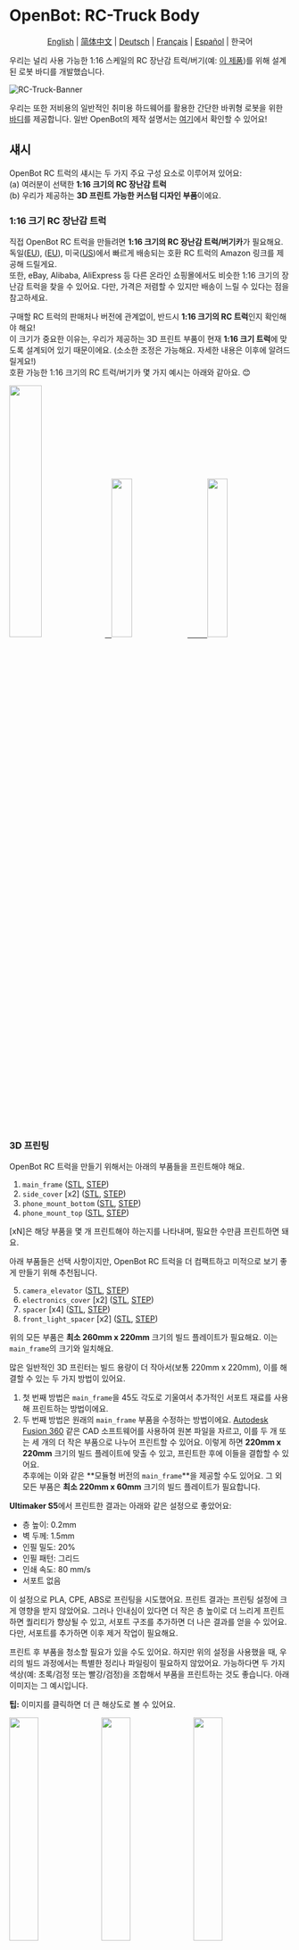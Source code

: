 # OpenBot: RC-Truck Body

<p align="center">
  <a href="README.md">English</a> |
  <a href="README.zh-CN.md">简体中文</a> |
  <a href="README.de-DE.md">Deutsch</a> |
  <a href="README.fr-FR.md">Français</a> |
  <a href="README.es-ES.md">Español</a> |
  <span>한국어</span>
</p>

우리는 널리 사용 가능한 1:16 스케일의 RC 장난감 트럭/버기(예: [이 제품](https://www.amazon.de/dp/B00M3J7DJW))를 위해 설계된 로봇 바디를 개발했습니다.

![RC-Truck-Banner](/docs/images/rc-truck-banner.jpg)

우리는 또한 저비용의 일반적인 취미용 하드웨어를 활용한 간단한 바퀴형 로봇을 위한 [바디](/body/)를 제공합니다. 일반 OpenBot의 제작 설명서는 [여기](/body/README.ko-KR.md)에서 확인할 수 있어요!

## 섀시

OpenBot RC 트럭의 섀시는 두 가지 주요 구성 요소로 이루어져 있어요:  
(a) 여러분이 선택한 **1:16 크기의 RC 장난감 트럭**  
(b) 우리가 제공하는 **3D 프린트 가능한 커스텀 디자인 부품**이에요.

### 1:16 크기 RC 장난감 트럭

직접 OpenBot RC 트럭을 만들려면 **1:16 크기의 RC 장난감 트럭/버기카**가 필요해요.  
독일([EU](https://www.amazon.de/dp/B00M3J7DJW)), ([EU](https://www.amazon.de/dp/B088FGVYNW)), 미국([US](https://www.amazon.com/gp/product/B09C8XMPQ9))에서 빠르게 배송되는 호환 RC 트럭의 Amazon 링크를 제공해 드릴게요.  
또한, eBay, Alibaba, AliExpress 등 다른 온라인 쇼핑몰에서도 비슷한 1:16 크기의 장난감 트럭을 찾을 수 있어요. 다만, 가격은 저렴할 수 있지만 배송이 느릴 수 있다는 점을 참고하세요.

구매할 RC 트럭의 판매처나 버전에 관계없이, 반드시 **1:16 크기의 RC 트럭**인지 확인해야 해요!  
이 크기가 중요한 이유는, 우리가 제공하는 3D 프린트 부품이 현재 **1:16 크기 트럭**에 맞도록 설계되어 있기 때문이에요. (소소한 조정은 가능해요. 자세한 내용은 이후에 알려드릴게요!)  
호환 가능한 1:16 크기의 RC 트럭/버기카 몇 가지 예시는 아래와 같아요. 😊

<p float="left">
  <a href="https://www.amazon.de/dp/B00M3J7DJW" target="_blank"> <img src="/docs/images/rc_toy_1.jpg" width="34%" /> &nbsp
  </a>
  <a href="https://www.amazon.com/gp/product/B09C8XMPQ9" target="_blank"> <img src="/docs/images/rc_toy_2.jpg" width="27%" /> &nbsp &nbsp &nbsp &nbsp
  </a>
  <a href="https://www.amazon.de/dp/B088FGVYNW" target="_blank"> <img src="/docs/images/rc_toy_3.jpg" width="27%" />
  </a>
</p>

### 3D 프린팅

OpenBot RC 트럭을 만들기 위해서는 아래의 부품들을 프린트해야 해요.

1) ```main_frame``` ([STL](cad/rc_truck_body/main_frame.stl), [STEP](cad/rc_truck_body/main_frame.step))
2) ```side_cover``` \[x2\] ([STL](cad/rc_truck_body/side_cover.stl), [STEP](cad/rc_truck_body/side_cover.step))
3) ```phone_mount_bottom``` ([STL](../phone_mount/phone_mount_bottom.stl), [STEP](../phone_mount/phone_mount_bottom.step))
4) ```phone_mount_top``` ([STL](../phone_mount/phone_mount_top.stl), [STEP](../phone_mount/phone_mount_top.step))

\[xN\]은 해당 부품을 몇 개 프린트해야 하는지를 나타내며, 필요한 수만큼 프린트하면 돼요.

아래 부품들은 선택 사항이지만, OpenBot RC 트럭을 더 컴팩트하고 미적으로 보기 좋게 만들기 위해 추천됩니다.

5) ```camera_elevator``` ([STL](cad/rc_truck_body/camera_elevator.stl), [STEP](cad/rc_truck_body/camera_elevator.step))
6) ```electronics_cover``` \[x2\] ([STL](cad/rc_truck_body/electronics_cover.stl), [STEP](cad/rc_truck_body/electronics_cover.step))
7) ```spacer``` \[x4\] ([STL](cad/rc_truck_body/spacer.stl), [STEP](cad/rc_truck_body/spacer.step))
8) ```front_light_spacer``` \[x2\] ([STL](cad/rc_truck_body/front_light_spacer.stl), [STEP](cad/rc_truck_body/front_light_spacer.step))

위의 모든 부품은 **최소 260mm x 220mm** 크기의 빌드 플레이트가 필요해요. 이는 ```main_frame```의 크기와 일치해요.

많은 일반적인 3D 프린터는 빌드 용량이 더 작아서(보통 220mm x 220mm), 이를 해결할 수 있는 두 가지 방법이 있어요.
1. 첫 번째 방법은 ```main_frame```을 45도 각도로 기울여서 추가적인 서포트 재료를 사용해 프린트하는 방법이에요.
2. 두 번째 방법은 원래의 ```main_frame``` 부품을 수정하는 방법이에요. [Autodesk Fusion 360](https://www.autodesk.com/products/fusion-360/overview) 같은 CAD 소프트웨어를 사용하여 원본 파일을 자르고, 이를 두 개 또는 세 개의 더 작은 부품으로 나누어 프린트할 수 있어요. 이렇게 하면 **220mm x 220mm** 크기의 빌드 플레이트에 맞출 수 있고, 프린트한 후에 이들을 결합할 수 있어요.  
   추후에는 이와 같은 **모듈형 버전의 ```main_frame```**을 제공할 수도 있어요. 그 외 모든 부품은 **최소 220mm x 60mm** 크기의 빌드 플레이트가 필요합니다.

**Ultimaker S5**에서 프린트한 결과는 아래와 같은 설정으로 좋았어요:

- 층 높이: 0.2mm
- 벽 두께: 1.5mm
- 인필 밀도: 20%
- 인필 패턴: 그리드
- 인쇄 속도: 80 mm/s
- 서포트 없음

이 설정으로 PLA, CPE, ABS로 프린팅을 시도했어요. 프린트 결과는 프린팅 설정에 크게 영향을 받지 않았어요. 그러나 인내심이 있다면 더 작은 층 높이로 더 느리게 프린트하면 퀄리티가 향상될 수 있고, 서포트 구조를 추가하면 더 나은 결과를 얻을 수 있어요. 다만, 서포트를 추가하면 이후 제거 작업이 필요해요.

프린트 후 부품을 청소할 필요가 있을 수도 있어요. 하지만 위의 설정을 사용했을 때, 우리의 빌드 과정에서는 특별한 정리나 파일링이 필요하지 않았어요. 가능하다면 두 가지 색상(예: 초록/검정 또는 빨강/검정)을 조합해서 부품을 프린트하는 것도 좋습니다. 아래 이미지는 그 예시입니다.

**팁:** 이미지를 클릭하면 더 큰 해상도로 볼 수 있어요.

<p float="left">
  <img src="/docs/images/3d_print_rc_1.png" width="32%" />
  <img src="/docs/images/3d_print_rc_2.png" width="32%" /> 
  <img src="/docs/images/3d_print_rc_3.png" width="32%" />
</p>

### Assembly

OpenBot RC-Truck을 구축하는 방법은 일반적인 OpenBot처럼 DIY 방식으로 진행할 수도 있지만, **OpenBot [커스텀 PCB](/body/pcb)**를 사용하는 방법을 추천합니다. 이 옵션은 보다 깔끔한 빌드를 원하거나 여러 개의 OpenBot RC-Truck을 만들 계획이 있다면 이상적입니다. 커스텀 PCB를 사용하면 하나의 PCB로 여러 OpenBot 바디 간에 부품을 쉽게 교체하고 사용할 수 있는 장점도 있습니다.

### 자재 목록 (Bill of Materials)

OpenBot RC-Truck은 주로 일반적인 취미용 전자 부품을 사용합니다. 우리는 독일(EU)과 미국(US)에서 빠르게 배송되는 아마존 링크를 제공하며, 조금 더 기다릴 수 있다면 AliExpress(AE)에서 더 저렴하게 부품을 구할 수 있습니다. 다음은 필요한 부품 목록입니다.

#### 자재 목록(필수)

- 1x RC-toy truck/buggy ([EU](https://www.amazon.de/dp/B00M3J7DJW), [EU](https://www.amazon.de/dp/B088FGVYNW), [US](https://www.amazon.com/gp/product/B09C8XMPQ9))
- 1x Arduino Nano ([EU](https://www.amazon.de/dp/B01MS7DUEM), [US](https://www.amazon.com/dp/B00NLAMS9C), [AE](https://www.aliexpress.com/item/32866959979.html))
- 1x OpenBot [Custom PCB](/body/pcb)
- 1x USB OTG cable ([EU](https://www.amazon.de/gp/product/B075M4CQHZ) ,[US](https://www.amazon.com/dp/B07LBHKTMM), [AE](https://www.aliexpress.com/item/10000330515850.html))
- 1x spring or rubber band ([EU](https://www.amazon.de/gp/product/B01N30EAZO/), [US](https://www.amazon.com/dp/B008RFVWU2), [AE](https://www.aliexpress.com/item/33043769059.html))
- 6x M3x25 screw ([EU](https://www.amazon.de/dp/B07KFL3SSV), [US](https://www.amazon.com/dp/B07WJL3P3X), [AE](https://www.aliexpress.com/item/4000173341865.html))
- 6x M3 nut ([EU](https://www.amazon.de/dp/B07JMF3KMD), [US](https://www.amazon.com/dp/B071NLDW56), [AE](https://www.aliexpress.com/item/32977174437.html))
- Dupont cables ([EU](https://www.amazon.de/dp/B07KYHBVR7), [US](https://www.amazon.com/dp/B07GD2BWPY), [AE](https://www.aliexpress.com/item/4000766001685.html))

#### 자재 목록(선택)

- 1x Ultrasonic Sensor ([EU](https://www.amazon.de/dp/B00LSJWRXU), [US](https://www.amazon.com/dp/B0852V181G/), [AE](https://www.aliexpress.com/item/32713522570.html))
- 2x On/Off Switch ([EU](https://www.amazon.de/dp/B07QB22J62), [US](https://www.amazon.com/dp/B01N2U8PK0), [AE](https://www.aliexpress.com/item/1000005699023.html))
- 4x Orange LED 5mm ([EU](https://www.amazon.de/gp/product/B01NCL0UTQ), [US](https://www.amazon.com/dp/B077XD7MVB), [AE](https://www.aliexpress.com/item/4000329069943.html))
- 4x Red LED 5mm ([EU](https://www.amazon.de/dp/B083HN3CLY), [US](https://www.amazon.com/dp/B077X95F7C), [AE](https://www.aliexpress.com/item/4000329069943.html))
- 2x White LED lamps ([EU](https://www.amazon.de/-/en/gp/product/B06XTQSZDX), [US](https://www.amazon.com/gp/product/B01N2UPAD8), [AE](https://de.aliexpress.com/item/1005002991235830.html))
- Variable Resistor for LEDs ([EU](https://www.amazon.de/gp/product/B081TXJJGV), [US](https://www.amazon.com/dp/B0711MB4TL), [AE](https://de.aliexpress.com/item/1005003610664176.html))


### 빌드 지침

**팁:** 이미지를 클릭하면 새로운 탭에서 전체 해상도로 열립니다.

1. RC 장난감 트럭을 분해하세요. 트럭의 상단 커버를 제거하고, 아래 그림처럼 네 개의 장착 핀을 분리하세요. 이 네 개의 장착 핀과 나사는 나중에 ```main_frame```을 RC 트럭 본체에 장착할 때 사용하므로 안전하게 보관해 주세요. 호환 가능한 RC 장난감 트럭에는 두 개의 모터가 있습니다: 하나는 스로틀용, 다른 하나는 조향용, 그리고 스로틀 모터용 속도 제어기(내장 5-7V UBEC 포함)와 2S 7.4V LiPo 배터리 팩이 있습니다. 배터리 팩을 트럭 바닥에서 분리하여 충전기를 사용해 충전하세요. 두 모터의 와이어 커넥터와 속도 제어기의 UBEC 출력을 분리하고 풀어주세요. 우리 경우 UBEC 출력은 6V였습니다.
    <p float="left">
      <img src="/docs/images/rc_truck_disassembly_1.JPG" width="32%" />
      <img src="/docs/images/rc_truck_disassembly_2.JPG" width="32%" /> 
      <img src="/docs/images/rc_truck_disassembly_3.JPG" width="32%" />
    </p>
2. ```main_frame```의 두 치수 d1과 d2(아래 그림 참조)는 사용한 RC 장난감 트럭 모델에 따라 달라집니다. 우리는 [이 모델](https://www.amazon.de/dp/B00M3J7DJW)을 위해 ```main_frame``` 부품을 설계했습니다. 사용하는 (1:16 스케일) 트럭에 따라 이 치수를 조금 조정해야 할 수도 있습니다. 이를 위해서는 ```main_frame``` [STEP](/body/cad/rc_truck_body/main_frame.step) 파일을 사용해 주세요. CAD 수정에는 [Autodesk Fusion 360](https://www.autodesk.com/products/fusion-360/overview)을 사용하는 것을 추천드립니다 (Fusion 360은 1년 무료 학술 라이센스를 제공합니다). 또한, ```main_frame```의 작은 쐐기/삼각형 모양은 전방 방향을 나타낸다는 점을 기억해 주세요.
    <p float="left">
      <img src="/docs/images/main-frame-dimensions.png" width="32%" />
      <img src="/docs/images/main-frame-direction.png" width="32%" />
    </p>   
3. (선택 사항) 로봇을 켜고 끄는 ON/OFF 스위치를 설치할 수 있습니다. 이는 스피드 컨트롤러에서 배터리로 가는 양극선을 자르고 그 사이에 스위치를 납땜하여 간단히 설치할 수 있습니다. 스위치 커넥터는 수축 튜브나 전기 테이프로 절연해 주세요. 또한, 스위치가 ```main_frame```의 후면 사각형 구멍을 통해 들어갈 수 있도록 전선이 충분히 길어야 합니다 (아래 그림 참조).
    <p float="left">
      <img src="/docs/images/main-frame-switch.png" width="32%" />
      <img src="/docs/images/switch-power.jpg" width="32%" />
    </p>
4. (선택 사항) ```main_frame```의 앞부분 그릴을 통해 초음파 센서를 설치할 수 있습니다. 필요하면 핫 글루로 고정해 주세요. 커넥터를 직선으로 눌러서 제자리에 놓기 전에, 조심스럽게 연결을 정렬하면 조립 후 커넥터 접근이 더 쉬워집니다. 초음파 커넥터에서 나오는 듀폰 케이블을 뒤쪽 ```main_frame```의 사각형 구멍까지 연결해 주세요.
    <p float="left">
      <img src="/docs/images/install-ultrasonic-1.png" width="32%" />
      <img src="/docs/images/ultrasonic-sensor.jpg" width="32%" />
      <img src="/docs/images/install-ultrasonic-2.png" width="32%" />
    </p>
5. (선택 사항) ```main_frame```의 앞과 뒤에 오렌지색 LED를 설치할 수 있습니다. 필요하면 핫 글루로 고정해 주세요. 각 측면(왼쪽, 오른쪽)마다 앞뒤 LED를 병렬로 연결해야 합니다. 이를 위해 각 LED의 양극과 음극을 각각 연결하세요. 초음파 센서 케이블과 비슷하게, 왼쪽과 오른쪽 표시등의 양극과 음극 듀폰 케이블을 모두 뒤쪽 ```main_frame```의 사각형 구멍까지 연결하여 PCB의 해당 표시등 신호 핀(양극 및 음극)에 연결합니다.
    <p float="left">
      <img src="/docs/images/insert-leds-orange-1.png" width="32%" />
      <img src="/docs/images/orange-led.jpg" width="32%" />
      <img src="/docs/images/insert-leds-orange-2.png" width="32%" />
    </p>
**팁:** 배선 중에 혼잡함을 피하고 접지 실수를 방지하려면, 모든 LED의 음극을 연결하는 통합 접지 루프를 만드는 것이 좋습니다. 이는 ```main_frame``` 아래에 전선을 깔아 모든 LED의 음극을 연결하는 방법입니다. 그런 다음 이 접지 루프는 하나의 듀폰 케이블을 통해 Arduino Nano의 접지 핀에 연결할 수 있습니다. 이 케이블은 뒤쪽 ```main_frame```의 사각형 구멍을 통해 나옵니다.

6. (선택 사항) 앞 LED 램프를 설치할 수 있습니다. 베이스를 핫 글루로 고정하고, 각 측면의 앞부분에 있는 구멍을 통해 램프를 설치하세요. 앞 LED 램프는 병렬로 연결하고, 양극과 음극을 각각 연결합니다. 이 램프는 6V에서 작동하므로 UBEC 출력의 양극에 직접 연결할 수 있습니다. 음극은 접지 루프에 연결하세요(위 팁 참조). 이 LED의 내부 저항이 꽤 높기 때문에 외부 저항을 추가할 필요는 없습니다. LED 램프를 설치한 후, 두 개의 ```front_light_spacers```를 양쪽에 삽입하여 LED를 고정해 주세요.
    <p float="left">
      <img src="/docs/images/insert-lamps-1.png" width="32%" />
      <img src="/docs/images/led-lamp-wiring.jpg" width="32%" />
      <img src="/docs/images/add_front_light_spacer.png" width="32%" />
    </p>
7. (선택 사항) 후면 빨간 LED를 설치할 수 있습니다. 필요하면 핫 글루로 고정해 주세요. 빨간 LED 네 개를 병렬로 연결합니다. 즉, 양극과 음극을 각각 연결하세요. 음극은 접지에 연결하고, 양극은 UBEC 출력을 통해 전압 분배기를 사용하여 연결합니다 (다음 단계에서 전압 분배기 만드는 방법 참조).
    <p float="left">
      <img src="/docs/images/insert-leds-red.png" width="32%" />
      <img src="/docs/images/red-led.jpg" width="32%" />
    </p>
8. (선택 사항) 후면 빨간 LED를 위한 전압 분배기를 설치할 수 있습니다. 대부분의 색상 LED(예: 빨간색, 오렌지색, 노란색 등)는 5V가 아닌 2-3V에서 작동합니다. 따라서 이러한 LED를 안전하게 작동시키려면 전압 분배기가 필요합니다. 표시등 LED에는 이미 커스텀 PCB에 내장된 전압 분배기가 있기 때문에 따로 조정할 필요는 없습니다. 하지만 후면 LED인 빨간색 LED를 추가하려면 외부 전압 분배기가 필요합니다. 전압 분배기를 만들 때는 10kΩ 이상의 가변 저항기를 사용하는 것이 좋습니다. UBEC 출력 전압(우리 경우 6V)을 사용하여 2-3V 출력이 나오도록 전압 분배기를 설정하세요. 이를 위해 가변 저항기의 양쪽 끝에 UBEC 출력을 적용하고, 멀티미터로 중간 단자의 전압을 확인하면서 저항기의 나사를 조정하세요. 적절한 2-3V 범위에 전압을 설정한 후, 그 나사를 고정하고 핫 글루로 고정한 뒤 ```main_frame``` 아래에 적당한 위치에 놓으세요.
    <p float="left">
      <img src="/docs/images/variable-resistor.jpg" width="32%" />
      <img src="/docs/images/voltage-divider-animation.png" width="32%" />
    </p>
9. (선택 사항) 앞뒤 LED를 켜고 끄기 위해 하나 또는 두 개의 ON/OFF 스위치를 사용할 수 있어요. 이 목적을 위해 스위치(또는 여러 스위치)를 설치하려면 3단계의 지침을 따라주세요.
10. 이제 로봇의 배선 작업은 거의 끝났어요. 이 시점에서, ```main_frame``` 아래의 모든 배선과 연결이 정확하고 잘 절연되어 있는지 확인하는 시간을 가지세요. 축소 튜브나 전기 테이프를 사용해서 잘 보호하고, 뜨거운 접착제를 사용해 느슨한 배선이 로봇 조립 후 바퀴나 움직이는 부품에 닿지 않도록 고정해 주세요. 모터, 속도 조절기 UBEC, LED, 초음파 센서에서 나온 모든 케이블이 ```main_frame``` 뒷면의 직사각형 구멍을 자유롭게 통과할 수 있는지 확인하세요.
11. ```phone_mount_bottom```을 두 개의 M3x25 나사와 너트를 사용하여 ```main_frame```에 장착하세요. 원하는 경우, ```camera_elevators```를 하나 이상 넣어 전화 거치대의 수직 높이를 조정할 수 있어요. 만약 ```camera_elevator```를 사용한다면, 전화 거치대를 ```main_frame```에 장착하기 위해 M3x35 이상 길이의 나사가 필요해요.
    <p float="left">
      <img src="/docs/images/add_phone_mount_bottom.png" width="32%" />
      <img src="/docs/images/add_phone_mount_bottom_elevator.png" width="32%" /> 
    </p>
10. ```phone_mount_top```을 삽입하고 스프링 또는 고무밴드를 설치하세요.
    <p float="left">
      <img src="/docs/images/add_phone_mount_top.png" width="32%" />
    </p>
11. 두 개의 ```side_covers```를 각자의 슬롯에 삽입하세요.
    <p float="left">
      <img src="/docs/images/add_side_covers.png" width="32%" />
      <img src="/docs/images/add_side_covers_2.png" width="32%" />
    </p>    
12. 네 개의 장착 핀과 해당 나사를 사용하여 ```main_frame```을 RC-트럭 본체에 장착하세요. 모든 케이블 커넥터와 로봇의 전원 스위치가 ```main_frame```의 뒷면에 있는 직사각형 구멍을 통해 PCB 연결을 위해 접근할 수 있도록 하세요. 배터리 커넥터는 ```main_frame```의 앞쪽 삼각형 구멍에서 꺼내세요.
    <p float="left">
      <img src="/docs/images/add_main_frame_1.JPG" width="32%" />
      <img src="/docs/images/add_main_frame_2.png" width="32%" />
      <img src="/docs/images/add_main_frame_3.JPG" width="32%" />
    </p>
12. 네 개의 M3x25 나사와 너트로 PCB를 ```main_frame```의 뒷면에 네 개의 ```spacers```를 사이에 두고 장착하세요. PCB에 Arduino Nano를 장착하고 Arduino Nano의 USB 포트에 USB OTG 케이블을 연결하세요.
    <p float="left">
      <img src="/docs/images/pcb_assembly.JPG" width="32%" />
    </p>
13. 초음파 센서 케이블을 PCB의 "sonar" 커넥터에 연결하세요. +ve/-ve 극성과 데이터 라인이 센서와 PCB 포트 간에 올바르게 일치하는지 확인하세요.
14. 왼쪽과 오른쪽 표시등 LED 케이블을 PCB의 해당 표시 신호 커넥터에 연결하세요. LED의 +ve 및 -ve 단자가 올바르게 연결되었는지 확인하세요.
15. UBEC 출력 (+6V)을 Arduino Nano의 Vin 핀에 연결하세요 (선택 사항, Arduino는 전화로도 전원을 공급받을 수 있음), UBEC GND는 Arduino GND 핀 (Vin 옆)에 연결하세요.
16. UBEC 출력 (+6V)을 스티어링 서보, 앞쪽 LED 램프, 뒤쪽 빨간색 LED에 전압 분배기를 통해 +ve 단자에 연결하세요.
17. 스티어링 서보의 접지 케이블을 Arduino의 GND 핀에 연결하세요.
18. 스로틀 서보의 PWM 케이블 (속도 컨트롤러에서)을 Arduino Nano의 A0 핀 또는 PCB 브레이크아웃에 연결하세요.
19. 스티어링 서보의 PWM 케이블을 Arduino Nano의 A1 핀 또는 PCB 브레이크아웃에 연결하세요.
    **팁:** LED 배선에 대해 통합 접지 루프를 만들었다면, 접지 루프 케이블을 Arduino GND 핀 중 하나에 연결하세요. Arduino Nano에는 GND 핀이 세 개가 있어요. 접지 루프를 만들지 않았다면, 모든 LED, 스티어링 서보, 센서, Arduino Nano, 속도 컨트롤러의 UBEC가 같은 접지를 공유하도록 적절하게 배선하고 연결하세요.
21. 배터리 팩을 앞쪽에 연결하고 벨크로나 장착 테이프를 사용해 고정하세요. 배터리를 앞쪽에 두면 재충전이 쉽게 가능해요. 또한 스마트폰을 위에 장착할 때 로봇의 무게 균형을 맞추는 데에도 도움이 돼요.
22. 앞면과 뒷면의 ```electronics_covers```를 장착하세요. 뒤쪽 ```electronics_cover```의 틈에서 USB OTG 케이블을 꺼내어 안드로이드 스마트폰에 연결하세요.
<p float="left">
      <img src="/docs/images/add_covers_1.png" width="32%" />
      <img src="/docs/images/add_covers_2.JPG" width="32%" />
    </p>


## 다음

[Arduino 펌웨어](../../firmware/README.ko-KR.md)를 플래시하세요!
